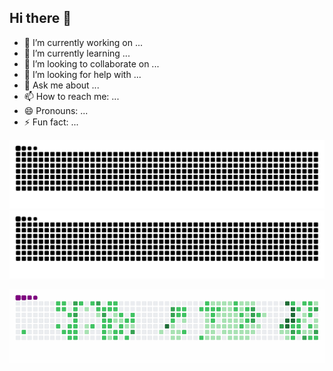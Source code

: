## Hi there 👋

- 🔭 I’m currently working on ...
- 🌱 I’m currently learning ...
- 👯 I’m looking to collaborate on ...
- 🤔 I’m looking for help with ...
- 💬 Ask me about ...
- 📫 How to reach me: ...
- 😄 Pronouns: ...
- ⚡ Fun fact: ...

![GitHub Snake Light](https://raw.githubusercontent.com/kapilraut1/kapilraut1/output/github-contribution-grid-snake.svg#gh-light-mode-only)
![GitHub Snake Dark](https://raw.githubusercontent.com/kapilraut1/kapilraut1/output/github-contribution-grid-snake.svg#gh-dark-mode-only)

![snake gif](https://github.com/kapilraut1/kapilraut1/blob/output/github-contribution-grid-snake.gif)
